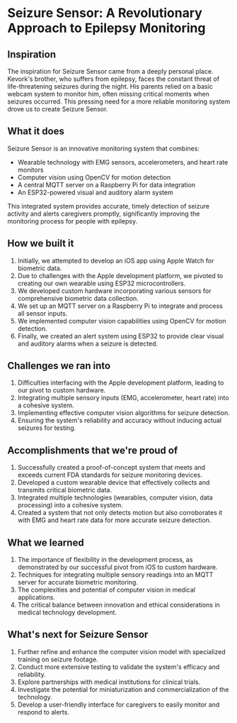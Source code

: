 # Seizure Sensor: A Revolutionary Approach to Epilepsy Monitoring

## Inspiration

The inspiration for Seizure Sensor came from a deeply personal place. Kevork's brother, who suffers from epilepsy, faces the constant threat of life-threatening seizures during the night. His parents relied on a basic webcam system to monitor him, often missing critical moments when seizures occurred. This pressing need for a more reliable monitoring system drove us to create Seizure Sensor.

## What it does

Seizure Sensor is an innovative monitoring system that combines:
- Wearable technology with EMG sensors, accelerometers, and heart rate monitors
- Computer vision using OpenCV for motion detection
- A central MQTT server on a Raspberry Pi for data integration
- An ESP32-powered visual and auditory alarm system

This integrated system provides accurate, timely detection of seizure activity and alerts caregivers promptly, significantly improving the monitoring process for people with epilepsy.

## How we built it

1. Initially, we attempted to develop an iOS app using Apple Watch for biometric data.
2. Due to challenges with the Apple development platform, we pivoted to creating our own wearable using ESP32 microcontrollers.
3. We developed custom hardware incorporating various sensors for comprehensive biometric data collection.
4. We set up an MQTT server on a Raspberry Pi to integrate and process all sensor inputs.
5. We implemented computer vision capabilities using OpenCV for motion detection.
6. Finally, we created an alert system using ESP32 to provide clear visual and auditory alarms when a seizure is detected.

## Challenges we ran into

1. Difficulties interfacing with the Apple development platform, leading to our pivot to custom hardware.
2. Integrating multiple sensory inputs (EMG, accelerometer, heart rate) into a cohesive system.
3. Implementing effective computer vision algorithms for seizure detection.
4. Ensuring the system's reliability and accuracy without inducing actual seizures for testing.

## Accomplishments that we're proud of

1. Successfully created a proof-of-concept system that meets and exceeds current FDA standards for seizure monitoring devices.
2. Developed a custom wearable device that effectively collects and transmits critical biometric data.
3. Integrated multiple technologies (wearables, computer vision, data processing) into a cohesive system.
4. Created a system that not only detects motion but also corroborates it with EMG and heart rate data for more accurate seizure detection.

## What we learned

1. The importance of flexibility in the development process, as demonstrated by our successful pivot from iOS to custom hardware.
2. Techniques for integrating multiple sensory readings into an MQTT server for accurate biometric monitoring.
3. The complexities and potential of computer vision in medical applications.
4. The critical balance between innovation and ethical considerations in medical technology development.

## What's next for Seizure Sensor

1. Further refine and enhance the computer vision model with specialized training on seizure footage.
2. Conduct more extensive testing to validate the system's efficacy and reliability.
3. Explore partnerships with medical institutions for clinical trials.
4. Investigate the potential for miniaturization and commercialization of the technology.
5. Develop a user-friendly interface for caregivers to easily monitor and respond to alerts.
